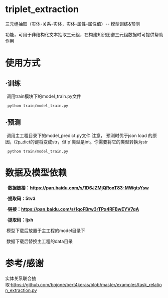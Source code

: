 # triplet_extraction

三元组抽取（实体-关系-实体，实体-属性-属性值）-- 模型训练&预测

功能，可用于非结构化文本抽取三元组，在构建知识图谱三元组数据时可提供帮助作用

# 使用方式
## ·训练

​    调用train模块下的model_train.py文件

```shell
 python train/model_train.py
```



## ·预测

​	调用主工程目录下的model_predict.py文件
注意， 预测时优于json load 的原因，i2p_dict的键将变成str，但'p'类型是int。你需要将它的类型转换为str

```shell
 python train/model_train.py
```

# 数据及模型依赖

​	**·数据链接：https://pan.baidu.com/s/1D6JZMjQRonT83-MWgtsYsw** 

​	**·提取码：5tv3** 

​	**·链接：https://pan.baidu.com/s/1qoFBrw3rTPx4RFBwEYV7qA** 

​	**·提取码：ljxh** 

​	模型下载后放置于主工程的model目录下

​	数据下载后替换主工程的data目录

# 参考/感谢
实体关系联合抽取:https://github.com/bojone/bert4keras/blob/master/examples/task_relation_extraction.py
